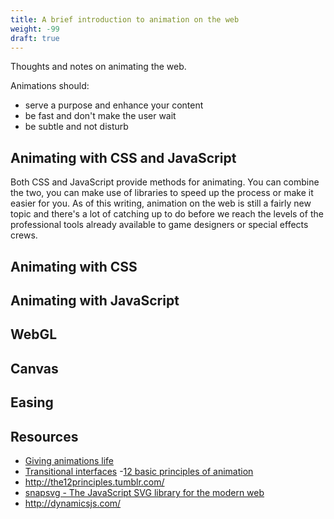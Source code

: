 ```yaml
---
title: A brief introduction to animation on the web
weight: -99
draft: true
---
```


Thoughts and notes on animating the web.

Animations should:

- serve a purpose and enhance your content
- be fast and don't make the user wait
- be subtle and not disturb

## Animating with CSS and JavaScript

Both CSS and JavaScript provide methods for animating. You can combine the two, you can make use of libraries to speed up the process or make it easier for you. As of this writing, animation on the web is still a fairly new topic and there's a lot of catching up to do before we reach the levels of the professional tools already available to game designers or special effects crews.

## Animating with CSS

## Animating with JavaScript

## WebGL

## Canvas

## Easing

## Resources

- [Giving animations life](https://medium.com/tictail-makers/giving-animations-life-8b20165224c5)
- [Transitional interfaces](https://medium.com/@pasql/transitional-interfaces-926eb80d64e3)
-[12 basic principles of animation](http://en.wikipedia.org/wiki/12_basic_principles_of_animation)
- http://the12principles.tumblr.com/
- [snapsvg - The JavaScript SVG library for the modern web](http://snapsvg.io/)
- http://dynamicsjs.com/
